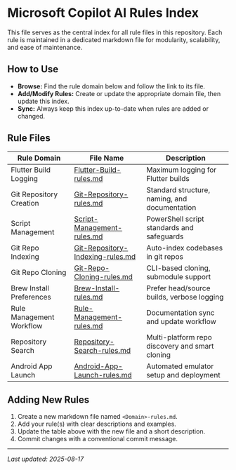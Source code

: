 # Microsoft Copilot AI Rules Index

This file serves as the central index for all rule files in this repository. Each rule is maintained in a dedicated markdown file for modularity, scalability, and ease of maintenance.

## How to Use
- **Browse:** Find the rule domain below and follow the link to its file.
- **Add/Modify Rules:** Create or update the appropriate domain file, then update this index.
- **Sync:** Always keep this index up-to-date when rules are added or changed.

## Rule Files

| Rule Domain                | File Name                                   | Description |
|----------------------------|---------------------------------------------|-------------|
| Flutter Build Logging      | [Flutter-Build-rules.md](./Flutter-Build-rules.md) | Maximum logging for Flutter builds |
| Git Repository Creation    | [Git-Repository-rules.md](./Git-Repository-rules.md) | Standard structure, naming, and documentation |
| Script Management          | [Script-Management-rules.md](./Script-Management-rules.md) | PowerShell script standards and safeguards |
| Git Repo Indexing          | [Git-Repository-Indexing-rules.md](./Git-Repository-Indexing-rules.md) | Auto-index codebases in git repos |
| Git Repo Cloning           | [Git-Repo-Cloning-rules.md](./Git-Repo-Cloning-rules.md) | CLI-based cloning, submodule support |
| Brew Install Preferences   | [Brew-Install-rules.md](./Brew-Install-rules.md) | Prefer head/source builds, verbose logging |
| Rule Management Workflow   | [Rule-Management-rules.md](./Rule-Management-rules.md) | Documentation sync and update workflow |
| Repository Search          | [Repository-Search-rules.md](./Repository-Search-rules.md) | Multi-platform repo discovery and smart cloning |
| Android App Launch         | [Android-App-Launch-rules.md](./Android-App-Launch-rules.md) | Automated emulator setup and deployment |

## Adding New Rules
1. Create a new markdown file named `<Domain>-rules.md`.
2. Add your rule(s) with clear descriptions and examples.
3. Update the table above with the new file and a short description.
4. Commit changes with a conventional commit message.

---
_Last updated: 2025-08-17_
